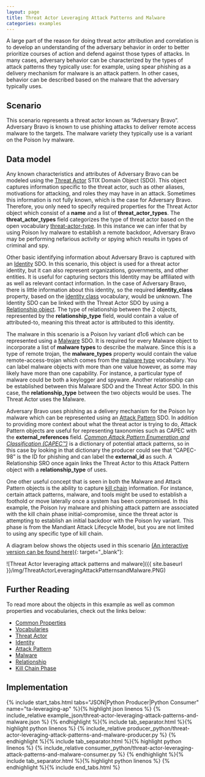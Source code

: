 ```yaml
---
layout: page
title: Threat Actor Leveraging Attack Patterns and Malware
categories: examples
---
```


A large part of the reason for doing threat actor attribution and correlation is to develop an understanding of the adversary behavior in order to better prioritize courses of action and defend against those types of attacks. In many cases, adversary behavior can be characterized by the types of attack patterns they typically use: for example, using spear phishing as a delivery mechanism for malware is an attack pattern. In other cases, behavior can be described based on the malware that the adversary typically uses.

**Scenario**
------------

This scenario represents a threat actor known as “Adversary Bravo”. Adversary Bravo is known to use phishing attacks to deliver remote access malware to the targets. The malware variety they typically use is a variant on the Poison Ivy malware.

**Data model**
--------------

Any known characteristics and attributes of Adversary Bravo can be modeled using the [Threat Actor](https://docs.oasis-open.org/cti/stix/v2.1/cs01/stix-v2.1-cs01.html#_k017w16zutw) STIX Domain Object (SDO). This object captures information specific to the threat actor, such as other aliases, motivations for attacking, and roles they may have in an attack. Sometimes this information is not fully known, which is the case for Adversary Bravo. Therefore, you only need to specify required properties for the Threat Actor object which consist of a <span class="sdo">**name**</span> and a list of <span class="sdo">**threat_actor_types**</span>. The <span class="sdo">**threat_actor_types**</span> field categorizes the type of threat actor based on the open vocabulary [threat-actor-type](https://docs.oasis-open.org/cti/stix/v2.1/cs01/stix-v2.1-cs01.html#_tqbl8z36yoir). In this instance we can infer that by using Poison Ivy malware to establish a remote backdoor, Adversary Bravo may be performing nefarious activity or spying which results in types of <span class="values">criminal</span> and <span class="values">spy</span>.

Other basic identifying information about Adversary Bravo is captured with an [Identity](https://docs.oasis-open.org/cti/stix/v2.1/cs01/stix-v2.1-cs01.html#_wh296fiwpklp) SDO. In this scenario, this object is used for a threat actor identity, but it can also represent organizations, governments, and other entities. It is useful for capturing sectors this Identity may be affiliated with as well as relevant contact information. In the case of Adversary Bravo, there is little information about this identity, so the required <span class="sdo">**identity\_class**</span> property, based on the [identity class](https://docs.google.com/document/d/1dIrh1Lp3KAjEMm8o2VzAmuV0Peu-jt9aAh1IHrjAroM/pub#h.be1dktvcmyu) vocabulary, would be <span class="values">unknown</span>. The Identity SDO can be linked with the Threat Actor SDO by using a [Relationship object](https://docs.oasis-open.org/cti/stix/v2.1/cs01/stix-v2.1-cs01.html#_e2e1szrqfoan). The type of relationship between the 2 objects, represented by the <span class="sdo">**relationship\_type**</span> field, would contain a value of <span class="values">attributed-to</span>, meaning this threat actor is attributed to this identity.

The malware in this scenario is a Poison Ivy variant d1c6 which can be represented using a [Malware](https://docs.oasis-open.org/cti/stix/v2.1/cs01/stix-v2.1-cs01.html#_s5l7katgbp09) SDO. It is required for every Malware object to incorporate a list of <span class="sdo">**malware types**</span> to describe the malware. Since this is a type of remote trojan, the <span class="sdo">**malware_types**</span> property would contain the value <span class="values">remote-access-trojan</span> which comes from the [malware type](https://docs.oasis-open.org/cti/stix/v2.1/cs01/stix-v2.1-cs01.html#_oxlc4df65spl) vocabulary. You can label malware objects with more than one value however, as some may likely have more than one capability. For instance, a particular type of malware could be both a keylogger and spyware. Another relationship can be established between this Malware SDO and the Threat Actor SDO. In this case, the <span class="sdo">**relationship\_type**</span> between the two objects would be <span class="values">uses</span>. The Threat Actor <span class="values">uses</span> the Malware.

Adversary Bravo uses phishing as a delivery mechanism for the Poison Ivy malware which can be represented using an [Attack Pattern](https://docs.oasis-open.org/cti/stix/v2.1/cs01/stix-v2.1-cs01.html#_axjijf603msy) SDO. In addition to providing more context about what the threat actor is trying to do, Attack Pattern objects are useful for representing taxonomies such as CAPEC with the <span class="sdo">**external\_references**</span> field. [*Common Attack Pattern Enumeration and Classification (CAPEC™)*](http://capec.mitre.org/) is a dictionary of potential attack patterns, so in this case by looking in that dictionary the producer could see that “CAPEC-98” is the ID for phishing and can label the <span class="sdo">**external\_id**</span> as such. A Relationship SRO once again links the Threat Actor to this Attack Pattern object with a <span class="sdo">**relationship\_type**</span> of <span class="values">uses</span>.

One other useful concept that is seen in both the Malware and Attack Pattern objects is the ability to capture [kill chain](https://docs.oasis-open.org/cti/stix/v2.1/cs01/stix-v2.1-cs01.html#_i4tjv75ce50h) information. For instance, certain attack patterns, malware, and tools might be used to establish a foothold or move laterally once a system has been compromised. In this example, the Poison Ivy malware and phishing attack pattern are associated with the kill chain phase <span class="values">initial-compromise</span>, since the threat actor is attempting to establish an initial backdoor with the Poison Ivy variant. This phase is from the Mandiant Attack Lifecycle Model, but you are not limited to using any specific type of kill chain.

A diagram below shows the objects used in this scenario [(An interactive version can be found here)](https://oasis-open.github.io/cti-stix-visualization/?url=https://raw.githubusercontent.com/oasis-open/cti-documentation/master/examples/example_json/threat-actor-leveraging-attack-patterns-and-malware.json){: target="_blank"}:

![Threat Actor leveraging attack patterns and malware]({{ site.baseurl }}/img/ThreatActorLeveragingAttackPatternsandMalware.PNG)

**Further Reading**
-------------------

To read more about the objects in this example as well as common properties and vocabularies, check out the links below:

-   [Common Properties](https://docs.oasis-open.org/cti/stix/v2.1/cs01/stix-v2.1-cs01.html#_xzbicbtscatx)
-   [Vocabularies](https://docs.oasis-open.org/cti/stix/v2.1/cs01/stix-v2.1-cs01.html#_izngjy1g98l2)
-   [Threat Actor](https://docs.oasis-open.org/cti/stix/v2.1/cs01/stix-v2.1-cs01.html#_k017w16zutw)
-   [Identity](https://docs.oasis-open.org/cti/stix/v2.1/cs01/stix-v2.1-cs01.html#_wh296fiwpklp)
-   [Attack Pattern](https://docs.oasis-open.org/cti/stix/v2.1/cs01/stix-v2.1-cs01.html#_axjijf603msy)
-   [Malware](https://docs.oasis-open.org/cti/stix/v2.1/cs01/stix-v2.1-cs01.html#_s5l7katgbp09)
-   [Relationship](https://docs.oasis-open.org/cti/stix/v2.1/cs01/stix-v2.1-cs01.html#_e2e1szrqfoan)
-   [Kill Chain Phase](https://docs.oasis-open.org/cti/stix/v2.1/cs01/stix-v2.1-cs01.html#_i4tjv75ce50h)

**Implementation**
------------------

{% include start_tabs.html tabs="JSON|Python Producer|Python Consumer" name="ta-leveraging-ap" %}{% highlight json linenos %}
{% include_relative example_json/threat-actor-leveraging-attack-patterns-and-malware.json %}
{% endhighlight %}{% include tab_separator.html %}{% highlight python linenos %}
{% include_relative producer_python/threat-actor-leveraging-attack-patterns-and-malware-producer.py %}
{% endhighlight %}{% include tab_separator.html %}{% highlight python linenos %}
{% include_relative consumer_python/threat-actor-leveraging-attack-patterns-and-malware-consumer.py %}
{% endhighlight %}{% include tab_separator.html %}{% highlight python linenos %}
{% endhighlight %}{% include end_tabs.html %}
